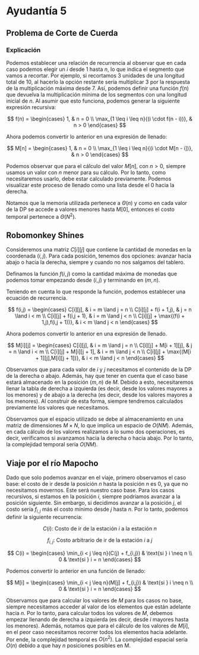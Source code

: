 # Ayudantía 5
## Problema de Corte de Cuerda

### Explicación

Podemos establecer una relación de recurrencia al observar que en cada caso podemos elegir un $i$ desde 1 hasta $n$, lo que indica el segmento que vamos a recortar. Por ejemplo, si recortamos 3 unidades de una longitud total de 10, al hacerlo la opción restante sería multiplicar 3 por la respuesta de la multiplicación máxima desde 7. Así, podemos definir una función $f(n)$ que devuelva la multiplicación mínima de los segmentos con una longitud inicial de $n$. Al asumir que esto funciona, podemos generar la siguiente expresión recursiva:

$$
f(n) = 
\begin{cases} 
    1, & n = 0 \\
    \max_{1 \leq i \leq n}{(i \cdot f(n - i))}, & n > 0
\end{cases}
$$

Ahora podemos convertir lo anterior en una expresión de llenado:

$$
M[n] = 
\begin{cases} 
    1, & n = 0 \\
    \max_{1 \leq i \leq n}{(i \cdot M[n - i])}, & n > 0
\end{cases}
$$

Podemos observar que para el cálculo del valor $M[n]$, con $n > 0$, siempre usamos un valor con $n$ menor para su cálculo. Por lo tanto, como necesitaremos usarlo, debe estar calculado previamente. Podemos visualizar este proceso de llenado como una lista desde el 0 hacia la derecha.

Notamos que la memoria utilizada pertenece a $\Theta(n)$ y como en cada valor de la DP se accede a valores menores hasta M[0], entonces el costo temporal pertenece a $\Theta(N^2)$.

## Robomonkey Shines

Consideremos una matriz $C[i][j]$ que contiene la cantidad de monedas en la coordenada $(i,j)$. Para cada posición, tenemos dos opciones: avanzar hacia abajo o hacia la derecha, siempre y cuando no nos salgamos del tablero.

Definamos la función $f(i,j)$ como la cantidad máxima de monedas que podemos tomar empezando desde $(i,j)$ y terminando en $(m,n)$.

Teniendo en cuenta lo que responde la función, podemos establecer una ecuación de recurrencia.

$$
f(i,j) = 
\begin{cases} 
    C[i][j], & i = m \land j = n \\
    C[i][j] + f(i + 1,j), & j = n \land i < m \\
    C[i][j] + f(i,j + 1), & i = m \land j < n \\
    C[i][j] + \max{(f(i + 1,j),f(i,j + 1))}, & i < m  \land j < n
\end{cases}
$$

Ahora podemos convertir lo anterior en una expresión de llenado.

$$
M[i][j] = 
\begin{cases} 
    C[i][j], & i = m \land j = n \\
    C[i][j] + M[i + 1][j], & j = n \land i < m \\
    C[i][j] + M[i][j + 1], & i = m \land j < n \\
    C[i][j] + \max{(M[i + 1][j],M[i][j + 1])}, & i < m  \land j < n
\end{cases}
$$

Observamos que para cada valor de $i$ y $j$ necesitamos el contenido de la DP de la derecha o abajo. Además, hay que tener en cuenta que el caso base estará almacenado en la posición $(m,n)$ de $M$. Debido a esto, necesitaremos llenar la tabla de derecha a izquierda (es decir, desde los valores mayores a los menores) y de abajo a la derecha (es decir, desde los valores mayores a los menores). Al construir de esta forma, siempre tendremos calculados previamente los valores que necesitamos.

Observamos que el espacio utilizado se debe al almacenamiento en una matriz de dimensiones $M \times N$, lo que implica un espacio de $O(NM)$. Además, en cada cálculo de los valores realizamos a lo sumo dos operaciones, es decir, verificamos si avanzamos hacia la derecha o hacia abajo. Por lo tanto, la complejidad temporal sería $O(NM)$.


## Viaje por el río Mapocho

Dado que solo podemos avanzar en el viaje, primero observamos el caso base: el costo de ir desde la posición $n$ hasta la posición $n$ es 0, ya que no necesitamos movernos. Este será nuestro caso base. Para los casos recursivos, si estamos en la posición $i$, siempre podríamos avanzar a la posición siguiente. Sin embargo, si decidimos avanzar a la posición $j$, el costo sería $f_{i,j}$ más el costo mínimo desde $j$ hasta $n$. Por lo tanto, podemos definir la siguiente recurrencia:

$$C(i) \text{: Costo de ir de la estación } i \text{ a la estación } n$$

$$f_{i,j} \text{: Costo arbitrario de ir de la estación } i \text{ a } j$$

$$
C(i) =
\begin{cases}
\min_{i < j \leq n}(C(j) + f_{i,j}) & \text{si } i \neq n \\
0 & \text{si } i = n
\end{cases}
$$

Podemos convertir lo anterior en una función de llenado:

$$
M[i] =
\begin{cases}
\min_{i < j \leq n}(M[j] + f_{i,j}) & \text{si } i \neq n \\
0 & \text{si } i = n
\end{cases}
$$

Observamos que para calcular los valores de $M$ para los casos no base, siempre necesitamos acceder al valor de los elementos que están adelante hacia $n$. Por lo tanto, para calcular todos los valores de $M$, debemos empezar llenando de derecha a izquierda (es decir, desde $i$ mayores hasta los menores). Además, notamos que para el cálculo de los valores de $M[i]$, en el peor caso necesitamos recorrer todos los elementos hacia adelante. Por ende, la complejidad temporal es $O(n^2)$. La complejidad espacial sería $O(n)$ debido a que hay $n$ posiciones posibles en M.
